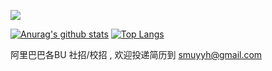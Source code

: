 [![](https://komarev.com/ghpvc/?username=smuyyh&color=blueviolet)](https://github.com/smuyyh)

[![Anurag's github stats](https://github-readme-stats.vercel.app/api?username=smuyyh&theme=vue-dark&show_icons=true&include_all_commits=true&hide_rank=false&hide=contribs&card_width=300&custom_title=Github%20Stats)](https://github.com/smuyyh)
[![Top Langs](https://github-readme-stats.vercel.app/api/top-langs/?username=smuyyh&layout=compact&langs_count=6&card_width=300)](https://github.com/smuyyh)

阿里巴巴各BU 社招/校招 , 欢迎投递简历到 [smuyyh@gmail.com](mailto:smuyyh@gmail.com)

